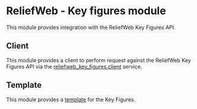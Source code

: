 ReliefWeb - Key figures module
==============================

This module provides integration with the ReliefWeb Key Figures API.

## Client

This module provides a client to perform request against the ReliefWeb Key Figures API via the [reliefweb_key_figures.client](src/Services/KeyFiguresClient) service.

## Template

This module provides a [template](src/templates/reliefweb-key-figures.html.twig) for the Key Figures.

